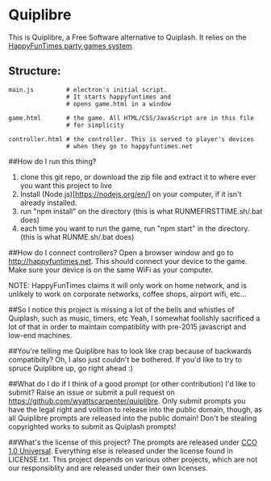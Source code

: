 Quiplibre
=========

This is Quiplibre, a Free Software alternative to Quiplash. It relies on the [HappyFunTimes party games system](http://greggman.github.io/HappyFunTimes).

## Structure:

    main.js         # electron's initial script.
                    # It starts happyfuntimes and
                    # opens game.html in a window

    game.html       # the game. All HTML/CSS/JavaScript are in this file
                    # for simplicity

    controller.html # the controller. This is served to player's devices
                    # when they go to happyfuntimes.net


##How do I run this thing?
1. clone this git repo, or download the zip file and extract it to where ever you want this project to live
2. Install (Node.js)[https://nodejs.org/en/] on your computer, if it isn't already installed.
3. run "npm install" on the directory (this is what RUNMEFIRSTTIME.sh/.bat does)
4. each time you want to run the game, run "npm start" in the directory. (this is what RUNME.sh/.bat does)

##How do I connect controllers?
Open a browser window and go to http://happyfuntimes.net. This should connect your device to the game. Make sure your device is on the same WiFi as your computer.

NOTE: HappyFunTimes claims it will only work on home network, and is unlikely to work on corporate networks, coffee shops, airport wifi, etc...

##So I notice this project is missing a lot of the bells and whistles of Quiplash, such as music, timers, etc
Yeah, I somewhat foolishly sacrificed a lot of that in order to maintain compatiblity with pre-2015 javascript and low-end machines.

##You're telling me Quiplibre has to look like crap because of backwards compatibilty?
Oh, I also just couldn't be bothered. If you'd like to try to spruce Quiplibre up, go right ahead :)

##What do I do if I think of a good prompt (or other contribution) I'd like to submit?
Raise an issue or submit a pull request on https://github.com/wyattscarpenter/quiplibre. Only submit prompts you have the legal right and volition to release into the public domain, though, as all Quiplibre prompts are released into the public domain! Don't be stealing copyrighted works to submit as Quiplash prompts!

##What's the license of this project?
The prompts are released under [CCO 1.0 Universal](https://creativecommons.org/publicdomain/zero/1.0/). Everything else is released under the license found in LICENSE.txt. This project depends on various other projects, which are not our responsiblity and are released under their own licenses.